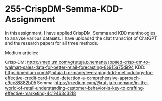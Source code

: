 # 255-CrispDM-Semma-KDD-Assignment

In this assignment, I have applied CrispDM, Semma and KDD menthologies to analyse various datasets.
I have uploaded the chat transcript of ChatGPT and the research papers for all three methods.

Medium articles:

Crisp-DM: https://medium.com/@rutuja.b.nemane/applied-crisp-dm-to-walmart-sales-data-for-better-retail-forecasting-8b915a75d994
KDD: https://medium.com/@rutuja.b.nemane/leveraging-kdd-methodology-for-effective-credit-card-fraud-detection-a-comprehensive-approach-c9cc88882b05
Semma: https://medium.com/@rutuja.b.nemane/in-the-world-of-retail-understanding-customer-behavior-is-key-to-crafting-effective-marketing-4c19463c3218

